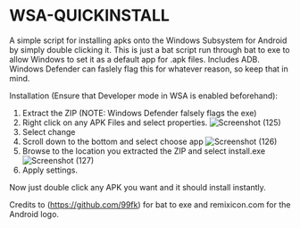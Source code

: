 # WSA-QUICKINSTALL
A simple script for installing apks onto the Windows Subsystem for Android by simply double clicking it. 
This is just a bat script run through bat to exe to allow Windows to set it as a default app for .apk files.
Includes ADB.
Windows Defender can faslely flag this for whatever reason, so keep that in mind. 

Installation (Ensure that Developer mode in WSA is enabled beforehand):

1) Extract the ZIP (NOTE: Windows Defender falsely flags the exe)
2) Right click on any APK Files and select properties.
![Screenshot (125)](https://user-images.githubusercontent.com/63358288/138408565-915ff6aa-6226-4b22-bc0b-20827f408504.png)
2) Select change 
3) Scroll down to the bottom and select choose app
![Screenshot (126)](https://user-images.githubusercontent.com/63358288/138408800-1203fde0-3e12-4c41-b022-86e6d0cf6fb2.png)
4) Browse to the location you extracted the ZIP and select install.exe
![Screenshot (127)](https://user-images.githubusercontent.com/63358288/138408967-795c50db-0b61-4e85-a78e-57fd355ac51d.png)
5) Apply settings.

Now just double click any APK you want and it should install instantly. 

Credits to (https://github.com/99fk) for bat to exe and remixicon.com for the Android logo.
